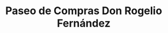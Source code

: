 ---
title: "Paseo de Compras Don Rogelio Fernández"
url: /candelaria/paseo-de-compras-don-rogelio-fernandez/
shop: centro comercial
---